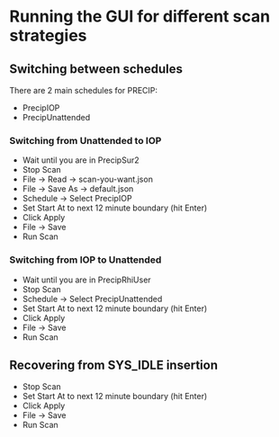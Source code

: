 # Running the GUI for different scan strategies

## Switching between schedules

There are 2 main schedules for PRECIP:

* PrecipIOP
* PrecipUnattended

### Switching from Unattended to IOP

* Wait until you are in PrecipSur2
* Stop Scan
* File -> Read -> scan-you-want.json
* File -> Save As -> default.json
* Schedule -> Select PrecipIOP
* Set Start At to next 12 minute boundary (hit Enter)
* Click Apply
* File -> Save
* Run Scan

### Switching from IOP to Unattended

* Wait until you are in PrecipRhiUser
* Stop Scan
* Schedule -> Select PrecipUnattended
* Set Start At to next 12 minute boundary (hit Enter)
* Click Apply
* File -> Save
* Run Scan

## Recovering from SYS_IDLE insertion

* Stop Scan
* Set Start At to next 12 minute boundary (hit Enter)
* Click Apply
* File -> Save
* Run Scan

